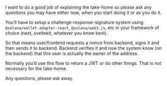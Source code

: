 I want to do a good job of explaining the take-home so please ask any questions you may have either now, when you start doing it or as you do it.

You’ll have to setup a challenge-response-signature system using `@solana/wallet-adapter-react`, `@solana/web3.js`, etc in your framework of choice (next, sveltekit, whatever you know best).

So that means user/frontend requests a nonce from backend, signs it and then sends it to backend. 
Backend verifies it and now the system know (on the backend) that this user is actually the owner of the address.

Normally you’d use this flow to return a JWT or do other things. 
That is not necessary for the take-home.

Any questions, please ask away.